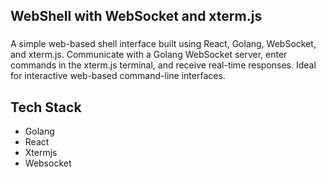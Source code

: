 ## WebShell with WebSocket and xterm.js

###
A simple web-based shell interface built using React, Golang, WebSocket, and xterm.js. Communicate with a Golang WebSocket server, enter commands in the xterm.js terminal, and receive real-time responses. Ideal for interactive web-based command-line interfaces.

## Tech Stack
- Golang
- React
- Xtermjs
- Websocket